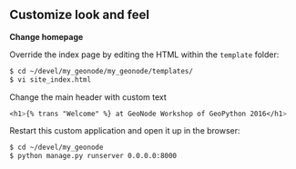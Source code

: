 ## Customize look and feel

**Change homepage**

Override the index page by editing the HTML within the `template` folder:

```bash
$ cd ~/devel/my_geonode/my_geonode/templates/
$ vi site_index.html
```

Change the main header with custom text

```css
<h1>{% trans "Welcome" %} at GeoNode Workshop of GeoPython 2016</h1>
```

Restart this custom application and open it up in the browser:

```bash
$ cd ~/devel/my_geonode
$ python manage.py runserver 0.0.0.0:8000
```

